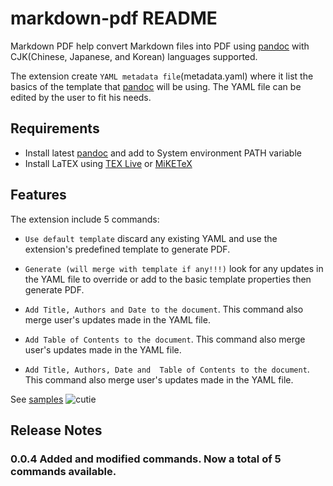 # markdown-pdf README

Markdown PDF help convert Markdown files into PDF using [pandoc](https://pandoc.org/) with CJK(Chinese, Japanese, and Korean) languages supported. 

The extension create `YAML metadata file`(metadata.yaml) where it list the basics of the template that [pandoc](https://pandoc.org/) will be using. The YAML file can be edited by the user to fit his needs.

## Requirements

- Install latest [pandoc](https://github.com/jgm/pandoc/releases) and add to System environment PATH variable
- Install LaTEX using [TEX Live](https://www.tug.org/texlive/) or [MiKETeX](https://miktex.org/)

## Features

The extension include 5 commands:

+ `Use default template` discard any existing YAML and use the extension's predefined template to generate PDF.

+ `Generate (will merge with template if any!!!)` look for any updates in the YAML file to override or add to the basic template properties then generate PDF.

+ `Add Title, Authors and Date to the document`. This command also merge user's updates made in the YAML file.

+ `Add Table of Contents to the document`. This command also merge user's updates made in the YAML file.

+ `Add Title, Authors, Date and  Table of Contents to the document`. This command also merge user's updates made in the YAML file.

See [samples](https://github.com/oezeb/markdown-pdf/tree/main/samples)
![cutie](https://github.com/oezeb/markdown-pdf/tree/main/samples/sample-1.png)

## Release Notes

### 0.0.4 Added and modified commands. Now a total of 5 commands available.
